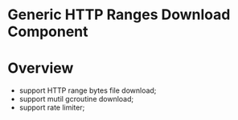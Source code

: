 Generic HTTP Ranges Download Component
======================================

# Overview

- support HTTP range bytes file download;
- support mutil gcroutine download;
- support rate limiter;
